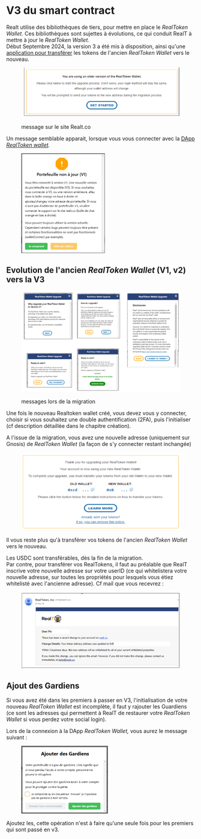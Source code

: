 # V3 du smart contract

Realt utilise des bibliothèques de tiers, pour mettre en place le _RealToken Wallet_. Ces bibliothèques sont sujettes à évolutions, ce qui conduit RealT à mettre à jour le _RealToken Wallet._\
Début Septembre 2024, la version 3 a été mis à disposition, ainsi qu'une [application pour transférer](application-realtoken-wallet.md) les tokens de l'ancien _RealToken Wallet_ vers le nouveau.

<figure><img src="../../.gitbook/assets/image (2) (1) (1) (1) (1).png" alt="" width="509"><figcaption><p>message sur le site Realt.co</p></figcaption></figure>

Un message semblable apparait, lorsque vous vous connecter avec la [DApp _RealToken wallet_](application-realtoken-wallet.md)_._

<figure><img src="../../.gitbook/assets/image (1) (1) (1) (1) (1).png" alt="" width="223"><figcaption></figcaption></figure>

## Evolution  de l'ancien _RealToken Wallet_ (V1, v2) vers la V3

<figure><img src="../../.gitbook/assets/image (1) (1) (1) (1) (1) (1) (1) (1) (1).png" alt=""><figcaption><p>messages lors de la migration</p></figcaption></figure>

Une fois le nouveau Realtoken wallet créé, vous devez vous y connecter, choisir si vous souhaitez une double authentification (2FA), puis l'initialiser (cf description détaillée dans le chapitre création).

A l'issue de la migration, vous avez une nouvelle adresse (uniquement sur Gnosis) de _RealToken Wallet_ (la façon de s'y connecter restant inchangée)&#x20;

<figure><img src="../../.gitbook/assets/image (2) (1) (1) (1) (1) (1).png" alt="" width="506"><figcaption></figcaption></figure>

Il vous reste plus qu'à transférer vos tokens de l'ancien _RealToken Wallet_ vers le nouveau.

Les USDC sont transférables, dès la fin de la migration. \
Par contre, pour transférer vos RealTokens, il faut au préalable que RealT inscrive votre nouvelle adresse sur votre userID (ce qui whitelistera votre nouvelle adresse, sur toutes les propriétés pour lesquels vous étiez whitelisté avec l'ancienne adresse). Cf mail que vous recevrez :&#x20;

<figure><img src="../../.gitbook/assets/image (3) (1) (1) (1).png" alt="" width="563"><figcaption></figcaption></figure>

## Ajout des Gardiens

Si vous avez été dans les premiers à passer en V3, l'initialisation de votre nouveau _RealToken Wallet_ est  incomplète, il faut y rajouter les Guardiens (ce sont les adresses qui permettent à RealT de restaurer votre _RealToken Wallet_ si vous perdez votre social login).

Lors de la connexion à la DApp _RealToken Wallet,_ vous aurez le message suivant :

<figure><img src="../../.gitbook/assets/image (2) (1).png" alt="" width="231"><figcaption></figcaption></figure>

Ajoutez les, cette opération n'est à faire qu'une seule fois pour les premiers qui sont passé en v3.
